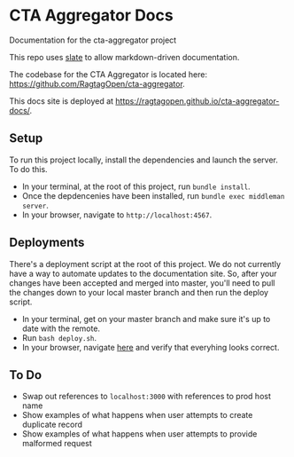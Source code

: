 # CTA Aggregator Docs
Documentation for the cta-aggregator project

This repo uses [slate](https://github.com/lord/slate) to allow markdown-driven 
documentation.  

The codebase for the CTA Aggregator is located here: https://github.com/RagtagOpen/cta-aggregator.

This docs site is deployed at https://ragtagopen.github.io/cta-aggregator-docs/.

## Setup

To run this project locally, install the dependencies and launch the server. To do this.
* In your terminal, at the root of this project, run `bundle install`.
* Once the depdencenies have been installed, run `bundle exec middleman server`.
* In your browser, navigate to `http://localhost:4567`.

## Deployments

There's a deployment script at the root of this project.  We do not currently 
have a  way to automate updates to the documentation site.  So, after your 
changes have been accepted and merged into master, you'll need to
pull the changes down to your local master branch and then run the deploy script.

* In your terminal, get on your master branch and make sure it's up to date with the remote.
* Run `bash deploy.sh`.
* In your browser, navigate [here](https://ragtagopen.github.io/cta-aggregator-docs) and verify that everyhing looks correct.


## To Do
* Swap out references to `localhost:3000` with references to prod host name
* Show examples of what happens when user attempts to create duplicate record
* Show examples of what happens when user attempts to provide malformed request
